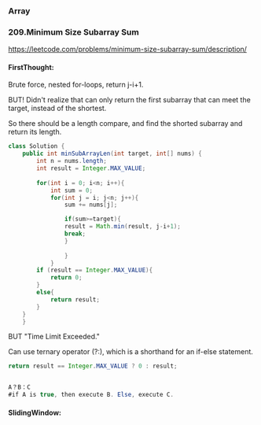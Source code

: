 ### 


### Array



### 209.Minimum Size Subarray Sum

https://leetcode.com/problems/minimum-size-subarray-sum/description/



#### FirstThought:
Brute force, nested for-loops, return j-i+1.

BUT! Didn't realize that can only return the first subarray that can meet the target, instead of the shortest. 

So there should be a length compare, and find the shorted subarray and return its length.

```java
class Solution {
    public int minSubArrayLen(int target, int[] nums) {
        int n = nums.length;
        int result = Integer.MAX_VALUE;
        
        for(int i = 0; i<n; i++){
            int sum = 0;
            for(int j = i; j<n; j++){
                sum += nums[j];

                if(sum>=target){
                result = Math.min(result, j-i+1);
                break;
                }
                
                }
            }
        if (result == Integer.MAX_VALUE){
            return 0;
        }
        else{
            return result;
        }
    }    
    }

```
BUT "Time Limit Exceeded."


Can use ternary operator (?:), which is a shorthand for an if-else statement.

```java
return result == Integer.MAX_VALUE ? 0 : result;


A？B：C
#if A is true, then execute B. Else, execute C.

```


#### SlidingWindow:

